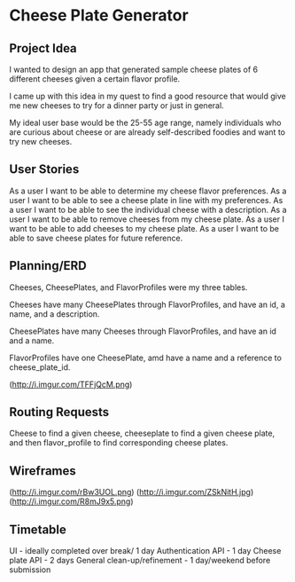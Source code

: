 # Cheese Plate Generator

## Project Idea

I wanted to design an app that generated sample cheese plates of 6 different cheeses given a certain flavor profile.

I came up with this idea in my quest to find a good resource that would give me new cheeses to try for a dinner party or just in general.

My ideal user base would be the 25-55 age range, namely individuals who are curious about cheese or are already self-described foodies and want to try new cheeses.

## User Stories

As a user I want to be able to determine my cheese flavor preferences.
As a user I want to be able to see a cheese plate in line with my preferences.
As a user I want to be able to see the individual cheese with a description.
As a user I want to be able to remove cheeses from my cheese plate.
As a user I want to be able to add cheeses to my cheese plate.
As a user I want to be able to save cheese plates for future reference.

## Planning/ERD

Cheeses, CheesePlates, and FlavorProfiles were my three tables.

Cheeses have many CheesePlates through FlavorProfiles, and have an id, a name, and a description.

CheesePlates have many Cheeses through FlavorProfiles, and have an id and a name.

FlavorProfiles have one CheesePlate, amd  have a name and a reference to cheese_plate_id.

(http://i.imgur.com/TFFjQcM.png)

## Routing Requests

Cheese to find a given cheese, cheeseplate to find a given cheese plate, and then flavor_profile to find corresponding cheese plates.

## Wireframes

(http://i.imgur.com/rBw3UOL.png)
(http://i.imgur.com/ZSkNitH.jpg)
(http://i.imgur.com/R8mJ9x5.png)

## Timetable

UI - ideally completed over break/ 1 day
Authentication API - 1 day
Cheese plate API - 2 days
General clean-up/refinement - 1 day/weekend before submission
